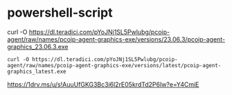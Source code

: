 # powershell-script


curl -O https://dl.teradici.com/pYoJNj1SL5Pwlubg/pcoip-agent/raw/names/pcoip-agent-graphics-exe/versions/23.06.3/pcoip-agent-graphics_23.06.3.exe

    curl -O https://dl.teradici.com/pYoJNj1SL5Pwlubg/pcoip-agent/raw/names/pcoip-agent-graphics-exe/versions/latest/pcoip-agent-graphics_latest.exe

https://1drv.ms/u/s!AuuUfGKG3Bc3i6l2rE05krdTd2P6Iw?e=Y4CmiE
